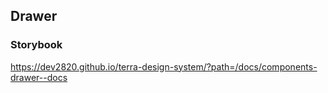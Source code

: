 ## Drawer

### Storybook

https://dev2820.github.io/terra-design-system/?path=/docs/components-drawer--docs
